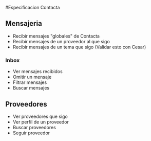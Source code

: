 #Especificacion Contacta

## Mensajeria

- Recibir mensajes "globales" de Contacta
- Recibir mensajes de un proveedor al que sigo
- Recibir mensajes de un tema que sigo (Validar esto con Cesar)

### Inbox

- Ver mensajes recibidos
- Omitir un mensaje
- Filtrar mensajes
- Buscar mensajes

## Proveedores
- Ver proveedores que sigo
- Ver perfil de un proveedor
- Buscar proveedores
- Seguir proveedor
